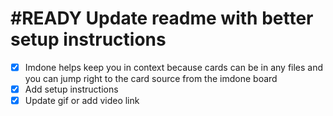 # #READY Update readme with better setup instructions

- [x] Imdone helps keep you in context because cards can be in any files and you can jump right to the card source from the imdone board
- [x] Add setup instructions
- [x] Update gif or add video link

<!--
created:2025-01-20T17:21:10.756Z
order:-20
-->


